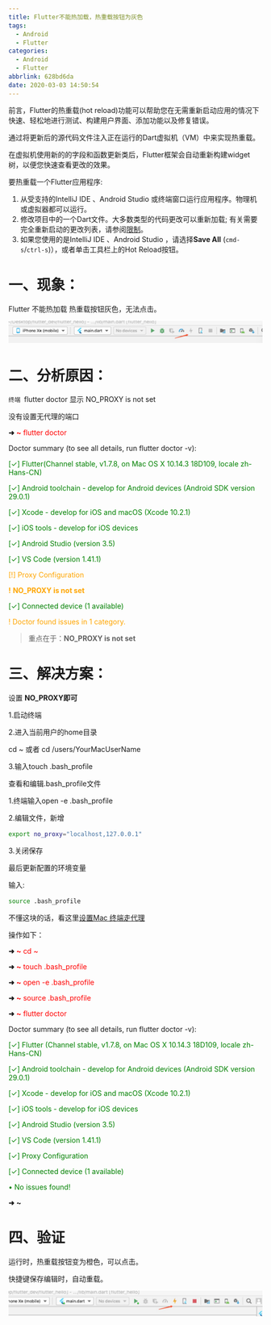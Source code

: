 ```yaml
---
title: Flutter不能热加载，热重载按钮为灰色
tags:
  - Android
  - Flutter
categories:
  - Android
  - Flutter
abbrlink: 628bd6da
date: 2020-03-03 14:50:54
---
```


前言，Flutter的热重载(hot reload)功能可以帮助您在无需重新启动应用的情况下快速、轻松地进行测试、构建用户界面、添加功能以及修复错误。

通过将更新后的源代码文件注入正在运行的Dart虚拟机（VM）中来实现热重载。

在虚拟机使用新的的字段和函数更新类后，Flutter框架会自动重新构建widget树，以便您快速查看更改的效果。

要热重载一个Flutter应用程序:

1. 从受支持的IntelliJ IDE 、Android Studio 或终端窗口运行应用程序。物理机或虚拟器都可以运行。
2. 修改项目中的一个Dart文件。大多数类型的代码更改可以重新加载; 有关需要完全重新启动的更改列表，请参阅[限制](https://flutterchina.club/hot-reload/#limitations)。
3. 如果您使用的是IntelliJ IDE 、Android Studio ，请选择**Save All** (`cmd-s`/`ctrl-s`)），或者单击工具栏上的Hot Reload按钮。

<!--more-->

# 一、现象：

Flutter 不能热加载 热重载按钮灰色，无法点击。

![](https://raw.githubusercontent.com/zhangmiaocc/blogImageResource/master/img/20200303145348.png)

 

# 二、分析原因：

`终端 `flutter doctor 显示 NO_PROXY is not set

没有设置无代理的端口

**➜**  <span style="color:red">**~** flutter doctor       </span>                            

Doctor summary (to see all details, run flutter doctor -v):

<span style="color:green">[✓] Flutter(Channel stable, v1.7.8, on Mac OS X 10.14.3 18D109, locale zh-Hans-CN)</span>

<span style="color:green">[✓] Android toolchain - develop for Android devices (Android SDK version 29.0.1)</span>

<span style="color:green">[✓] Xcode - develop for iOS and macOS (Xcode 10.2.1)</span>

<span style="color:green">[✓] iOS tools - develop for iOS devices</span>

<span style="color:green">[✓] Android Studio (version 3.5)</span>

<span style="color:green">[✓] VS Code (version 1.41.1)</span>

<span style="color:orange">[!] Proxy Configuration</span>

   <span style="color:orange"> **!** **NO_PROXY is not set**</span>

<span style="color:green">[✓] Connected device (1 available) </span>

<span style="color:orange">! Doctor found issues in 1 category.</span>



> 重点在于：**NO_PROXY is not set**


# 三、解决方案：

设置 **NO_PROXY即可**

1.启动终端

2.进入当前用户的home目录

cd ~ 或者  cd /users/YourMacUserName

3.输入touch .bash_profile

查看和编辑.bash_profile文件

1.终端输入open -e .bash_profile

2.编辑文件，新增 

```bash
export no_proxy="localhost,127.0.0.1"
```

3.关闭保存

最后更新配置的环境变量

输入: 
```bash 
source .bash_profile
```

 

不懂这块的话，看这里[设置Mac 终端走代理](https://www.cnblogs.com/jukaiit/p/10785318.html)

操作如下：

**➜**  <span style="color:red">**~** cd ~ </span>

**➜**  <span style="color:red">**~** touch .bash_profile</span>

**➜**  <span style="color:red">**~** open -e .bash_profile</span>

**➜**  <span style="color:red">**~** source .bash_profile</span>

**➜**  <span style="color:red">**~** flutter doctor </span>                      

Doctor summary (to see all details, run flutter doctor -v):

<span style="color:green">[✓] Flutter (Channel stable, v1.7.8, on Mac OS X 10.14.3 18D109, locale zh-Hans-CN)</span>

<span style="color:green">[✓] Android toolchain - develop for Android devices (Android SDK version 29.0.1)</span>

<span style="color:green">[✓] Xcode - develop for iOS and macOS (Xcode 10.2.1)</span>

<span style="color:green">[✓] iOS tools - develop for iOS devices</span>

<span style="color:green">[✓] Android Studio (version 3.5)</span>

<span style="color:green">[✓] VS Code (version 1.41.1)</span>

<span style="color:green">[✓] Proxy Configuration</span>

<span style="color:green">[✓] Connected device (1 available)</span>

<span style="color:green">• No issues found!</span>

**➜**  **~** 

 

# 四、验证

运行时，热重载按钮变为橙色，可以点击。

快捷键保存编辑时，自动重载。

 ![](https://raw.githubusercontent.com/zhangmiaocc/blogImageResource/master/img/20200303145307.png)

 